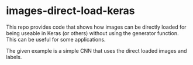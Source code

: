 # images-direct-load-keras
This repo provides code that shows how images can be directly loaded for being useable in Keras (or others) 
without using the generator function. This can be useful for some applications.

The given example is a simple CNN that uses the direct loaded images and labels. 
